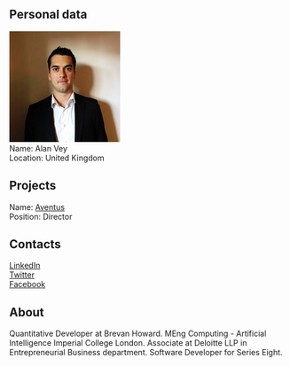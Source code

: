 ## Personal data
![alan vey photo](photo/alan_vey.jpg)  
Name:   Alan Vey  
Location: United Kingdom  
## Projects 
Name: [Aventus](../projects/aventus.md)  
Position: Director   
## Contacts
[LinkedIn](https://www.linkedin.com/in/alan-vey-59a6a797/)    
[Twitter](https://twitter.com/alanmaxvey)  
[Facebook](https://www.facebook.com/alan.vey)
## About
Quantitative Developer at Brevan Howard.
MEng Computing - Artificial Intelligence Imperial College London.
Associate at Deloitte LLP in Entrepreneurial Business department.
Software Developer for Series Eight.
